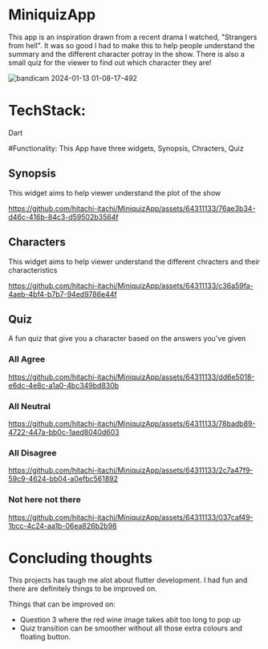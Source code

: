 # MiniquizApp
This app is an inspiration drawn from a recent drama I watched, "Strangers from hell". It was so good I had to make this to help people understand the summary and the different character potray in the show. There is also a small quiz for the viewer to find out which character they are!

![bandicam 2024-01-13 01-08-17-492](https://github.com/hitachi-itachi/MiniquizApp/assets/64311133/6d8c5335-dcff-47ba-959d-fbb89143389d)

# TechStack:
Dart

#Functionality:
This App have three widgets, Synopsis, Chracters, Quiz

## Synopsis
This widget aims to help viewer understand the plot of the show


https://github.com/hitachi-itachi/MiniquizApp/assets/64311133/76ae3b34-d46c-416b-84c3-d59502b3564f

## Characters
This widget aims to help viewer understand the different chracters and their characteristics

https://github.com/hitachi-itachi/MiniquizApp/assets/64311133/c36a59fa-4aeb-4bf4-b7b7-94ed9786e44f

## Quiz
A fun quiz that give you a character based on the answers you've given

### All Agree

https://github.com/hitachi-itachi/MiniquizApp/assets/64311133/dd6e5018-e6dc-4e8c-a1a0-4bc349bd830b

### All Neutral


https://github.com/hitachi-itachi/MiniquizApp/assets/64311133/78badb89-4722-447a-bb0c-1aed8040d603

### All Disagree



https://github.com/hitachi-itachi/MiniquizApp/assets/64311133/2c7a47f9-59c9-4624-bb04-a0efbc561892

### Not here not there


https://github.com/hitachi-itachi/MiniquizApp/assets/64311133/037caf49-1bcc-4c24-aa1b-06ea826b2b98


# Concluding thoughts
This projects has taugh me alot about flutter development. I had fun and there are definitely things to be improved on.

Things that can be improved on:
- Question 3 where the red wine image takes abit too long to pop up
- Quiz transition can be smoother without all those extra colours and floating button.
















